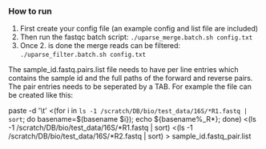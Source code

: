 ### How to run
1. First create your config file (an example config and list file are included)
2. Then run the fastqc batch script:
```./uparse_merge.batch.sh config.txt```
3. Once 2. is done the merge reads can be filtered: ```./uparse_filter.batch.sh config.txt```


The sample_id.fastq.pairs.list file needs to have per line entries which contains the sample id and the full paths of the forward and reverse pairs. The pair entries needs to be seperated by a TAB. For example the file can be created like this:

paste -d '\t' <(for i in `ls -1 /scratch/DB/bio/test_data/16S/*R1.fastq | sort`; do basename=$(basename $i}); echo ${basename%_R*}; done) <(ls -1 /scratch/DB/bio/test_data/16S/*R1.fastq | sort) <(ls -1 /scratch/DB/bio/test_data/16S/*R2.fastq | sort) > sample_id.fastq_pair.list

